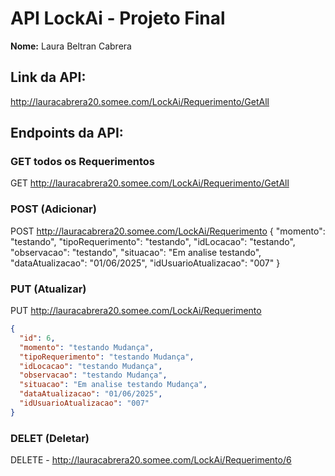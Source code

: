 # API LockAi - Projeto Final

**Nome:** Laura Beltran Cabrera

## Link da API:
http://lauracabrera20.somee.com/LockAi/Requerimento/GetAll

## Endpoints da API:

### GET todos os Requerimentos
GET http://lauracabrera20.somee.com/LockAi/Requerimento/GetAll

### POST (Adicionar)

POST http://lauracabrera20.somee.com/LockAi/Requerimento
{
  "momento": "testando",
  "tipoRequerimento": "testando",
  "idLocacao": "testando",
  "observacao": "testando",
  "situacao": "Em analise testando",
  "dataAtualizacao": "01/06/2025",
  "idUsuarioAtualizacao": "007"
}

### PUT (Atualizar)

PUT http://lauracabrera20.somee.com/LockAi/Requerimento

```json
{
  "id": 6,
  "momento": "testando Mudança",
  "tipoRequerimento": "testando Mudança",
  "idLocacao": "testando Mudança",
  "observacao": "testando Mudança",
  "situacao": "Em analise testando Mudança",
  "dataAtualizacao": "01/06/2025",
  "idUsuarioAtualizacao": "007"
}
```
### DELET (Deletar)

DELETE - http://lauracabrera20.somee.com/LockAi/Requerimento/6